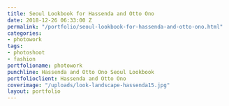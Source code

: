 ```yaml
---
title: Seoul Lookbook for Hassenda and Otto Ono
date: 2018-12-26 06:33:00 Z
permalink: "/portfolio/seoul-lookbook-for-hassenda-and-otto-ono.html"
categories:
- photowork
tags:
- photoshoot
- fashion
portfolioname: photowork
punchline: Hassenda and Otto Ono Seoul Lookbook
portfolioclient: Hassenda and Otto Ono
coverimage: "/uploads/look-landscape-hassenda15.jpg"
layout: portfolio
---
```


